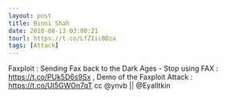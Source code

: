```yaml
---
layout: post
title: Binni Shah
date: 2018-08-13 03:00:21
tourl: https://t.co/LfZIicBDza
tags: [Attack]
---
```

Faxploit : Sending Fax back to the Dark Ages - Stop using FAX : https://t.co/PUk5D6s9Sx , Demo of the Faxploit Attack : https://t.co/UI5GWOn7qT cc @ynvb || 
 @EyalItkin